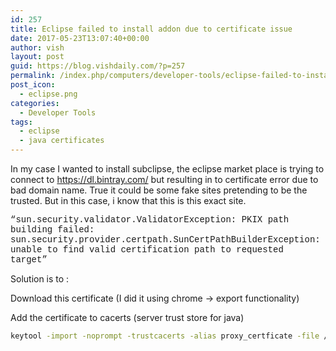 ```yaml
---
id: 257
title: Eclipse failed to install addon due to certificate issue
date: 2017-05-23T13:07:40+00:00
author: vish
layout: post
guid: https://blog.vishdaily.com/?p=257
permalink: /index.php/computers/developer-tools/eclipse-failed-to-install-addon-due-to-certificate-issue/
post_icon:
  - eclipse.png
categories:
  - Developer Tools
tags:
  - eclipse
  - java certificates
---
```

In my case I wanted to install subclipse, the eclipse market place is trying to connect to <https://dl.bintray.com/> but resulting in to certificate error due to bad domain name. True it could be some fake sites pretending to be the trusted. But in this case, i know that this is this exact site.

<span style="font-family: 'courier new', courier, monospace;">&#8220;sun.security.validator.ValidatorException: PKIX path building failed: sun.security.provider.certpath.SunCertPathBuilderException: unable to find valid certification path to requested target&#8221;</span>

Solution is to :

Download this certificate (I did it using chrome -> export functionality)

Add the certificate to cacerts (server trust store for java)

```bash
keytool -import -noprompt -trustcacerts -alias proxy_certficate -file /tmp/CertificateToBeTrusted  -keystore /etc/pki/ca-trust/extracted/java/cacerts -storepass changeit
```